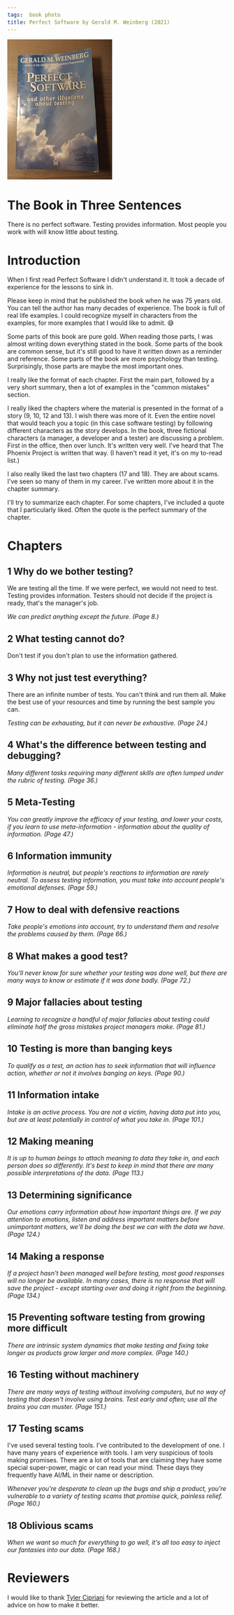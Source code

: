 ```yaml
---
tags:  book photo
title: Perfect Software by Gerald M. Weinberg (2021)
---
```

![Perfect Software by Gerald M. Weinberg](/assets/perfect-software-2021.jpg)

# The Book in Three Sentences

There is no perfect software. Testing provides information. Most people you work with will know little about testing.

# Introduction

When I first read Perfect Software I didn't understand it. It took a decade of experience for the lessons to sink in.

Please keep in mind that he published the book when he was 75 years old. You can tell the author has many decades of experience. The book is full of real life examples. I could recognize myself in characters from the examples, for more examples that I would like to admit. 😅

Some parts of this book are pure gold. When reading those parts, I was almost writing down everything stated in the book. Some parts of the book are common sense, but it's still good to have it written down as a reminder and reference. Some parts of the book are more psychology than testing. Surprisingly, those parts are maybe the most important ones.

I really like the format of each chapter. First the main part, followed by a very short summary, then a lot of examples in the "common mistakes" section.

I really liked the chapters where the material is presented in the format of a story (9, 10, 12 and 13). I wish there was more of it. Even the entire novel that would teach you a topic (in this case software testing) by following different characters as the story develops. In the book, three fictional characters (a manager, a developer and a tester) are discussing a problem. First in the office, then over lunch. It's written very well. I've heard that The Phoenix Project is written that way. (I haven't read it yet, it's on my to-read list.)

I also really liked the last two chapters (17 and 18). They are about scams. I've seen so many of them in my career. I've written more about it in the chapter summary.

I'll try to summarize each chapter. For some chapters, I've included a quote that I particularly liked. Often the quote is the perfect summary of the chapter.

# Chapters

## 1 Why do we bother testing?

We are testing all the time. If we were perfect, we would not need to test. Testing provides information. Testers should not decide if the project is ready, that's the manager's job.

*We can predict anything except the future. (Page 8.)*

## 2 What testing cannot do?

Don't test if you don't plan to use the information gathered.

## 3 Why not just test everything?

There are an infinite number of tests. You can't think and run them all. Make the best use of your resources and time by running the best sample you can.

*Testing can be exhausting, but it can never be exhaustive. (Page 24.)*

## 4 What's the difference between testing and debugging?

*Many different tasks requiring many different skills are often lumped under the rubric of testing. (Page 36.)*

## 5 Meta-Testing

*You can greatly improve the efficacy of your testing, and lower your costs, if you learn to use meta-information - information about the quality of information. (Page 47.)*

## 6 Information immunity

*Information is neutral, but people's reactions to information are rarely neutral. To assess testing information, you must take into account people's emotional defenses. (Page 59.)*

## 7 How to deal with defensive reactions

*Take people's emotions into account, try to understand them and resolve the problems caused by them. (Page 66.)*

## 8 What makes a good test?

*You'll never know for sure whether your testing was done well, but there are many ways to know or estimate if it was done badly. (Page 72.)*

## 9 Major fallacies about testing

*Learning to recognize a handful of major fallacies about testing could eliminate half the gross mistakes project managers make. (Page 81.)*

## 10 Testing is more than banging keys

*To qualify as a test, an action has to seek information that will influence action, whether or not it involves banging on keys. (Page 90.)*

## 11 Information intake

*Intake is an active process. You are not a victim, having data put into you, but are at least potentially in control of what you take in. (Page 101.)*

## 12 Making meaning

*It is up to human beings to attach meaning to data they take in, and each person does so differently. It's best to keep in mind that there are many possible interpretations of the data. (Page 113.)*

## 13 Determining significance

*Our emotions carry information about how important things are. If we pay attention to emotions, listen and address important matters before unimportant matters, we'll be doing the best we can with the data we have. (Page 124.)*

## 14 Making a response

*If a project hasn't been managed well before testing, most good responses will no longer be available. In many cases, there is no response that will save the project - except starting over and doing it right from the beginning. (Page 134.)*

## 15 Preventing software testing from growing more difficult

*There are intrinsic system dynamics that make testing and fixing take longer as products grow larger and more complex. (Page 140.)*

## 16 Testing without machinery

*There are many ways of testing without involving computers, but no way of testing that doesn't involve using brains. Test early and often; use all the brains you can muster. (Page 151.)*

## 17 Testing scams

I've used several testing tools. I've contributed to the development of one. I have many years of experience with tools. I am very suspicious of tools making promises. There are a lot of tools that are claiming they have some special super-power, magic or can read your mind. These days they frequently have AI/ML in their name or description.

*Whenever you're desperate to clean up the bugs and ship a product, you're vulnerable to a variety of testing scams that promise quick, painless relief. (Page 160.)*

## 18 Oblivious scams

*When we want so much for everything to go well, it's all too easy to inject our fantasies into our data. (Page 168.)*

# Reviewers

I would like to thank [Tyler Cipriani](https://tylercipriani.com/) for reviewing the article and a lot of advice on how to make it better.
